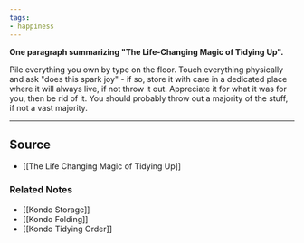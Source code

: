 ```yaml
---
tags:
- happiness
---
```

**One paragraph summarizing "The Life-Changing Magic of Tidying Up".**

Pile everything you own by type on the floor. Touch everything physically and ask "does this spark joy" - if so, store it with care in a dedicated place where it will always live, if not throw it out. Appreciate it for what it was for you, then be rid of it. You should probably throw out a majority of the stuff, if not a vast majority. 

---

## Source
- [[The Life Changing Magic of Tidying Up]]

### Related Notes
- [[Kondo Storage]] 
- [[Kondo Folding]] 
- [[Kondo Tidying Order]]